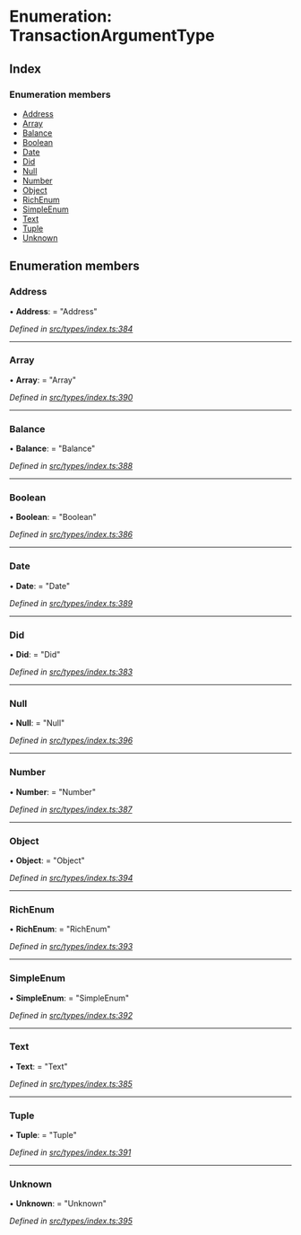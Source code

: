 # Enumeration: TransactionArgumentType

## Index

### Enumeration members

* [Address](types.transactionargumenttype.md#address)
* [Array](types.transactionargumenttype.md#array)
* [Balance](types.transactionargumenttype.md#balance)
* [Boolean](types.transactionargumenttype.md#boolean)
* [Date](types.transactionargumenttype.md#date)
* [Did](types.transactionargumenttype.md#did)
* [Null](types.transactionargumenttype.md#null)
* [Number](types.transactionargumenttype.md#number)
* [Object](types.transactionargumenttype.md#object)
* [RichEnum](types.transactionargumenttype.md#richenum)
* [SimpleEnum](types.transactionargumenttype.md#simpleenum)
* [Text](types.transactionargumenttype.md#text)
* [Tuple](types.transactionargumenttype.md#tuple)
* [Unknown](types.transactionargumenttype.md#unknown)

## Enumeration members

###  Address

• **Address**: = "Address"

*Defined in [src/types/index.ts:384](https://github.com/PolymathNetwork/polymesh-sdk/blob/d7c2770/src/types/index.ts#L384)*

___

###  Array

• **Array**: = "Array"

*Defined in [src/types/index.ts:390](https://github.com/PolymathNetwork/polymesh-sdk/blob/d7c2770/src/types/index.ts#L390)*

___

###  Balance

• **Balance**: = "Balance"

*Defined in [src/types/index.ts:388](https://github.com/PolymathNetwork/polymesh-sdk/blob/d7c2770/src/types/index.ts#L388)*

___

###  Boolean

• **Boolean**: = "Boolean"

*Defined in [src/types/index.ts:386](https://github.com/PolymathNetwork/polymesh-sdk/blob/d7c2770/src/types/index.ts#L386)*

___

###  Date

• **Date**: = "Date"

*Defined in [src/types/index.ts:389](https://github.com/PolymathNetwork/polymesh-sdk/blob/d7c2770/src/types/index.ts#L389)*

___

###  Did

• **Did**: = "Did"

*Defined in [src/types/index.ts:383](https://github.com/PolymathNetwork/polymesh-sdk/blob/d7c2770/src/types/index.ts#L383)*

___

###  Null

• **Null**: = "Null"

*Defined in [src/types/index.ts:396](https://github.com/PolymathNetwork/polymesh-sdk/blob/d7c2770/src/types/index.ts#L396)*

___

###  Number

• **Number**: = "Number"

*Defined in [src/types/index.ts:387](https://github.com/PolymathNetwork/polymesh-sdk/blob/d7c2770/src/types/index.ts#L387)*

___

###  Object

• **Object**: = "Object"

*Defined in [src/types/index.ts:394](https://github.com/PolymathNetwork/polymesh-sdk/blob/d7c2770/src/types/index.ts#L394)*

___

###  RichEnum

• **RichEnum**: = "RichEnum"

*Defined in [src/types/index.ts:393](https://github.com/PolymathNetwork/polymesh-sdk/blob/d7c2770/src/types/index.ts#L393)*

___

###  SimpleEnum

• **SimpleEnum**: = "SimpleEnum"

*Defined in [src/types/index.ts:392](https://github.com/PolymathNetwork/polymesh-sdk/blob/d7c2770/src/types/index.ts#L392)*

___

###  Text

• **Text**: = "Text"

*Defined in [src/types/index.ts:385](https://github.com/PolymathNetwork/polymesh-sdk/blob/d7c2770/src/types/index.ts#L385)*

___

###  Tuple

• **Tuple**: = "Tuple"

*Defined in [src/types/index.ts:391](https://github.com/PolymathNetwork/polymesh-sdk/blob/d7c2770/src/types/index.ts#L391)*

___

###  Unknown

• **Unknown**: = "Unknown"

*Defined in [src/types/index.ts:395](https://github.com/PolymathNetwork/polymesh-sdk/blob/d7c2770/src/types/index.ts#L395)*
